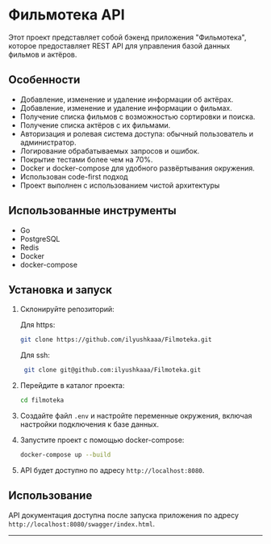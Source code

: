 # Фильмотека API

Этот проект представляет собой бэкенд приложения "Фильмотека", которое предоставляет REST API для управления базой данных фильмов и актёров.

## Особенности

- Добавление, изменение и удаление информации об актёрах.
- Добавление, изменение и удаление информации о фильмах.
- Получение списка фильмов с возможностью сортировки и поиска.
- Получение списка актёров с их фильмами.
- Авторизация и ролевая система доступа: обычный пользователь и администратор.
- Логирование обрабатываемых запросов и ошибок.
- Покрытие тестами более чем на 70%.
- Docker и docker-compose для удобного развёртывания окружения.
- Использован code-first подход
- Проект выполнен с использованием чистой архитектуры

## Использованные инструменты

- Go
- PostgreSQL
- Redis
- Docker
- docker-compose

## Установка и запуск

1. Склонируйте репозиторий:

    Для https:

    ```bash
    git clone https://github.com/ilyushkaaa/Filmoteka.git
    ```
   Для ssh:

   ```bash
    git clone git@github.com:ilyushkaaa/Filmoteka.git
    ```


2. Перейдите в каталог проекта:

    ```bash
    cd filmoteka
    ```

3. Создайте файл  `.env` и настройте переменные окружения, включая настройки подключения к базе данных.

4. Запустите проект с помощью docker-compose:

    ```bash
    docker-compose up --build
    ```

5. API будет доступно по адресу `http://localhost:8080`.

## Использование

API документация доступна после запуска приложения по адресу `http://localhost:8080/swagger/index.html`.


---


